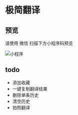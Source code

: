 # 极简翻译

## 预览

请使用 微信 扫描下方小程序码预览

![小程序](http://ww1.sinaimg.cn/large/9773f446gy1fufxd9cvtfj2076076q3x.jpg)


## todo
- 添加收藏
- 一键复制翻译结果
- 删除单条历史
- 清空历史
- 拍照翻译